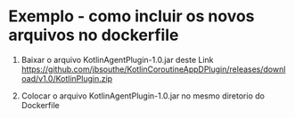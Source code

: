 # Exemplo - como incluir os novos arquivos no dockerfile

1. Baixar o arquivo KotlinAgentPlugin-1.0.jar deste Link https://github.com/jbsouthe/KotlinCoroutineAppDPlugin/releases/download/v1.0/KotlinPlugin.zip

2. Colocar o arquivo KotlinAgentPlugin-1.0.jar no mesmo diretorio do Dockerfile





